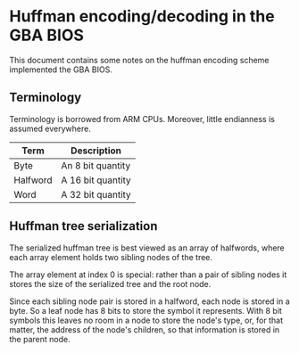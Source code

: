 <!--
SPDX-FileCopyrightText: 2024 Thomas Mathys
SPDX-License-Identifier: MIT
-->

# Huffman encoding/decoding in the GBA BIOS

This document contains some notes on the huffman encoding scheme
implemented the GBA BIOS.

## Terminology

Terminology is borrowed from ARM CPUs.
Moreover, little endianness is assumed everywhere.

|Term    |Description      |
|--------|-----------------|
|Byte    |An 8 bit quantity|
|Halfword|A 16 bit quantity|
|Word    |A 32 bit quantity|

## Huffman tree serialization

The serialized huffman tree is best viewed as an array of halfwords,
where each array element holds two sibling nodes of the tree.

The array element at index 0 is special: rather than a pair of
sibling nodes it stores the size of the serialized tree and
the root node.

Since each sibling node pair is stored in a halfword, each node is
stored in a byte. So a leaf node has 8 bits to store the symbol
it represents. With 8 bit symbols this leaves no room in a node to
store the node's type, or, for that matter, the address of the node's
children, so that information is stored in the parent node.
